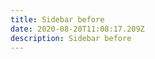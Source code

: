 ```yaml
---
title: Sidebar before
date: 2020-08-20T11:08:17.209Z
description: Sidebar before
---
```

[//]: # (This a comment)

